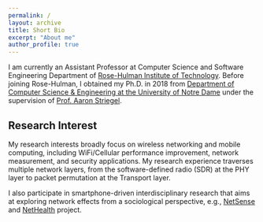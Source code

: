 ```yaml
---
permalink: /
layout: archive
title: Short Bio
excerpt: "About me"
author_profile: true
---
```


I am currently an Assistant Professor at Computer Science and Software Engineering Department of [Rose-Hulman Institute of Technology](https://www.rose-hulman.edu). Before joining Rose-Hulman, I obtained my Ph.D. in 2018 from [Department of Computer Science & Engineering at the University of Notre Dame](http://cse.nd.edu/) under the supervision of [Prof. Aaron Striegel](http://sites.nd.edu/aaron-striegel/).


Research Interest
------
My research interests broadly focus on wireless networking and mobile computing, including WiFi/Cellular performance improvement, network measurement, and security applications. My research experience traverses multiple network layers, from the software-defined radio (SDR) at the PHY layer to packet permutation at the Transport layer.

I also participate in smartphone-driven interdisciplinary research that aims at exploring network effects from a sociological perspective, e.g., [NetSense](http://netsense.nd.edu/about.html) and [NetHealth](http://http://nethealth.nd.edu/)  project. 

